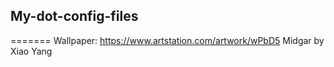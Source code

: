 ## My-dot-config-files
=======
Wallpaper: https://www.artstation.com/artwork/wPbD5 Midgar by Xiao Yang
